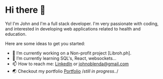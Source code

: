 # Hi there 👋
Yo! I'm John and I'm a full stack developer. I'm very passionate with coding, and interested in developing web applications related to health and education. 

Here are some ideas to get you started:

- 🔭 I’m currently working on a Non-profit project [Libroh.ph].
- 🌱 I’m currently learning SQL's, React, websockets...
- 📫 How to reach me: [LinkedIn](https://www.linkedin.com/in/john-oblenda/)  or johnoblenda@gmail.com
- :earth_asia: Checkout my portfolio [Portfolio](https://joble.me/) /*still in progress..*/

